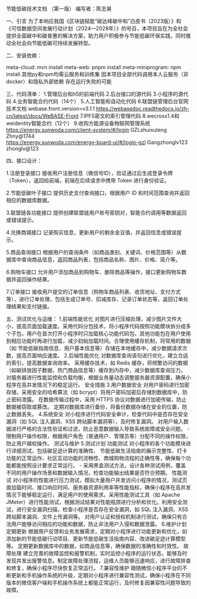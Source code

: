 节能低碳技术文档
（第一版）
编写者：陈志昊

一、引言
 为了本响应我国《区块链赋能“碳达峰碳中和”白皮书（2023版）》和《可信数据空间发展行动计划（2024—2028年）》的号召，本项目旨在为全社会提供全面碳中和碳普惠的解决方案，助力用户积极参与节能低碳环保实践，同时推动全社会向节能低碳可持续发展转型。 

二、安装依赖：

meta-cloud:   mvn install
meta-web:     pnpm install
meta-miniprogram:      npm install
其他py和npm均需云服务和训练集
因本项目全部代码调用本人云服务（非docker）和隐私外部依赖
存在运行失败的可能



三、代码清单：
1.管理后台和h5的前端代码
2.后台接口的源代码
3.小程序的源代码
4.业务智能合约代码（14个）
5.人工智能和自动化代码
6.联盟链管理后台官网技术文档
webase.front.version=v3.1.1
https://webasedoc.readthedocs.io/zh-cn/latest/docs/WeBASE-Front
7.IPFS密文的索引管理代码
8.wecross1.4和weidentity智能合约（12个）
9.收购方能源设备物联网管理系统
https://energy.sunwoda.com/client-system/#/login
GZLshuixuleng
Zhny@1744	
https://energy.sunwoda.com/energy-board-ui/#/login-gzl
Gangzhonglv123
zhonglv@123


四、接口设计：

1.注册登录接口 
接收用户注册信息（微信号ID），验证通过后生成登录令牌（Token），返回给前端，前端在后续请求中携带 Token 进行身份验证。 

2.节能低碳叶子接口
提供历史支付查询接口，根据用户 ID 和时间范围查询并返回相应的数据库数据。

3.联盟链各功能接口
提供创建联盟链用户账号密钥对，智能合约调用等数据返回或错误提示。

4.兑换商城接口 
记录购买信息，更新用户的剩余金豆值，并返回信息或错误提示。 

5.商品查询接口
 根据用户的查询条件（如商品类别、关键词、价格范围等）从数据库中查询商品信息，返回商品列表，包括商品名称、图片、价格、简介等。 

6.购物车接口
允许用户添加商品到购物车、删除商品等操作，接口更新购物车数据并返回操作结果。 

7.订单接口 
接收用户提交的订单信息（购物车商品列表、收货地址、支付方式等），进行订单处理，包括生成订单号、扣减库存、记录订单状态等，返回订单处理结果和支付链接。 


五、测试优化与运维：
1.前端性能优化 
对图片进行压缩处理，减少图片文件大小，提高页面加载速度。采用代码分包技术，将小程序代码按照功能模块拆分成多个子包，用户在首次打开小程序时只加载核心功能代码包，其他功能包在用户使用到相应功能时再进行加载，减少初始加载时间。合理使用缓存机制，将常用的数据（如 节能低碳指南信息、用户基本信息等）存储在本地缓存中，减少数据请求次数，提高页面响应速度。 
2.后端性能优化 
对数据库查询语句进行优化，建立合适的索引，提高数据查询效率。 采用缓存技术，如 Redis 缓存，将频繁访问的数据（如碳排放因子数据、热门商品信息等）缓存到内存中，减少数据库查询压力。 对服务器进行性能监控和负载均衡，根据业务量动态调整服务器资源配置，确保小程序在高并发情况下的稳定运行。 
安全措施 
3.用户数据安全
对用户密码进行加密存储，采用安全的哈希算法（如 bcrypt）将用户密码加密后存储到数据库中，防止密码泄露。
在数据传输过程中，采用 HTTPS 协议对数据进行加密传输，防止数据被窃取或篡改。
定期对数据库进行备份，将备份数据存储在安全的位置，防止数据丢失。 
4.系统安全
对小程序进行代码安全审计，检查代码中是否存在安全漏洞（如 SQL 注入漏洞、XSS 跨站脚本漏洞等），及时修复漏洞。 对用户输入数据进行严格的合法性验证和过滤，防止恶意数据输入导致系统故障或安全问题。 - 限制用户操作权限，根据用户角色（普通用户、管理员等）分配不同的操作权限，防止用户越权操作。 
测试与维护
5.测试计划 
功能测试 
对小程序的各个功能模块进行详细测试，包括碳足迹计算的准确性、 节能低碳生活指南的展示完整性、打卡功能的正常运作、社区互动功能的流畅性、商城购物流程的正确性等，确保每个功能都能按照设计要求正常运行。 - 采用黑盒测试方法，设计各种测试用例，覆盖不同的用户操作场景和数据输入情况，检查功能输出结果是否符合预期。 
性能测试
对小程序的性能进行压力测试，模拟大量用户并发访问小程序的情况，测试页面加载时间、接口响应时间、服务器资源利用率等性能指标，确保小程序在高并发情况下能够稳定运行，满足用户的使用需求。采用性能测试工具（如 Apache JMeter）进行性能测试，根据测试结果对性能瓶颈进行分析和优化。利用安全测试，进行安全漏洞扫描，检查小程序是否存在安全漏洞，如 SQL 注入漏洞、XSS 跨站脚本漏洞、文件上传漏洞等。
对用户认证和授权机制进行测试，确保只有合法用户能够访问相应的功能和数据，防止非法用户入侵和数据泄露。 
6.维护计划
定期更新
根据用户反馈和业务发展需求，定期对小程序进行功能更新和优化，如添加新的节能低碳行动项目、更新节能低碳生活指南内容、改进碳足迹计算模型等。
定期更新数据库中的数据，如商品信息等，确保数据的准确性和时效性。
故障处理
建立完善的故障监控和报警机制，实时监控小程序的运行状态，能够及时发现并发出报警信息。制定故障处理流程，运维人员能够迅速响应，进行故障排查和修复，确保小程序尽快恢复正常运行。 
7.兼容性维护
跟随微信小程序平台的不断更新和手机操作系统的升级，定期对小程序进行兼容性测试，确保小程序在不同版本的微信客户端和手机操作系统上都能正常运行，及时修复因兼容性问题导致的故障。





